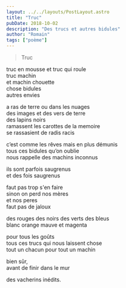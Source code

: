 ```yaml
---
layout: ../../layouts/PostLayout.astro
title: "Truc"
pubDate: 2018-10-02
description: "Des trucs et autres bidules"
author: "Romain"
tags: ["poème"]
---
```


> Truc

truc en mousse et truc qui roule \
truc machin \
et machin chouette \
chose bidules \
autres envies

a ras de terre ou dans les nuages \
des images et des vers de terre \
des lapins noirs \
ramassent les carottes de la memoire \
se rassasient de radis racis

c’est comme les rêves mais en plus démunis \
tous ces bidules qu’on oublie \
nous rappelle des machins inconnus

ils sont parfois saugrenus \
et des fois saugrenus

faut pas trop s'en faire \
sinon on perd nos mères \
et nos peres \
faut pas de jaloux

des rouges des noirs des verts des bleus \
blanc orange mauve et magenta

pour tous les goûts \
tous ces trucs qui nous laissent chose \
tout un chacun pour tout un machin

bien sûr, \
avant de finir dans le mur

des vacherins inédits.
